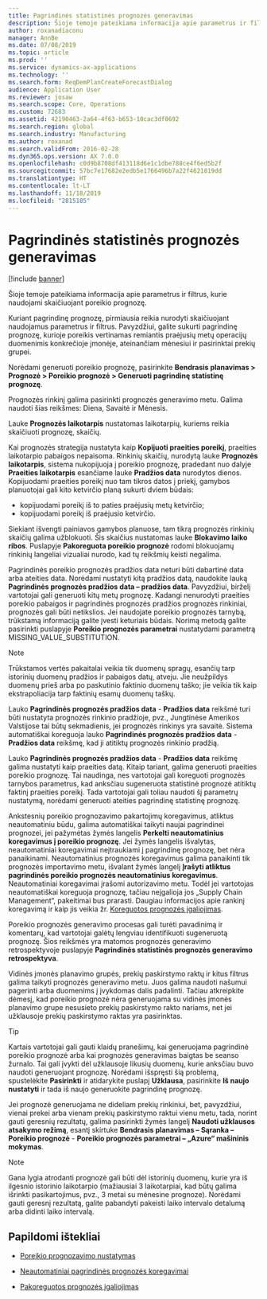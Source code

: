 ```yaml
---
title: Pagrindinės statistinės prognozės generavimas
description: Šioje temoje pateikiama informacija apie parametrus ir filtrus, kurie naudojami skaičiuojant poreikio prognozę.
author: roxanadiaconu
manager: AnnBe
ms.date: 07/08/2019
ms.topic: article
ms.prod: ''
ms.service: dynamics-ax-applications
ms.technology: ''
ms.search.form: ReqDemPlanCreateForecastDialog
audience: Application User
ms.reviewer: josaw
ms.search.scope: Core, Operations
ms.custom: 72683
ms.assetid: 42190463-2a64-4f63-b653-10cac3df0692
ms.search.region: global
ms.search.industry: Manufacturing
ms.author: roxanad
ms.search.validFrom: 2016-02-28
ms.dyn365.ops.version: AX 7.0.0
ms.openlocfilehash: c0d9b8708df413118d6e1c1dbe788ce4f6ed5b2f
ms.sourcegitcommit: 57bc7e17682e2edb5e1766496b7a22f4621819dd
ms.translationtype: HT
ms.contentlocale: lt-LT
ms.lasthandoff: 11/18/2019
ms.locfileid: "2815185"
---
```

# <a name="generate-a-statistical-baseline-forecast"></a>Pagrindinės statistinės prognozės generavimas

[!include [banner](../includes/banner.md)]

Šioje temoje pateikiama informacija apie parametrus ir filtrus, kurie naudojami skaičiuojant poreikio prognozę. 

Kuriant pagrindinę prognozę, pirmiausia reikia nurodyti skaičiuojant naudojamus parametrus ir filtrus. Pavyzdžiui, galite sukurti pagrindinę prognozę, kurioje poreikis vertinamas remiantis praėjusių metų operacijų duomenimis konkrečioje įmonėje, ateinančiam mėnesiui ir pasirinktai prekių grupei. 

Norėdami generuoti poreikio prognozę, pasirinkite **Bendrasis planavimas &gt; Prognozė &gt; Poreikio prognozė &gt; Generuoti pagrindinę statistinę prognozę**. 

Prognozės rinkinį galima pasirinkti prognozės generavimo metu. Galima naudoti šias reikšmes: Diena, Savaitė ir Mėnesis. 

Lauke **Prognozės laikotarpis** nustatomas laikotarpių, kuriems reikia skaičiuoti prognozę, skaičių. 

Kai prognozės strategija nustatyta kaip **Kopijuoti praeities poreikį**, praeities laikotarpio pabaigos nepaisoma. Rinkinių skaičių, nurodytą lauke **Prognozės laikotarpis**, sistema nukopijuoja į poreikio prognozę, pradedant nuo dalyje **Praeities laikotarpis** esančiame lauke **Pradžios data** nurodytos dienos. Kopijuodami praeities poreikį nuo tam tikros datos į priekį, gamybos planuotojai gali kito ketvirčio planą sukurti dviem būdais:

-   kopijuodami poreikį iš to paties praėjusių metų ketvirčio;
-   kopijuodami poreikį iš praėjusio ketvirčio.

Siekiant išvengti painiavos gamybos planuose, tam tikrą prognozės rinkinių skaičių galima užblokuoti. Šis skaičius nustatomas lauke **Blokavimo laiko ribos**. Puslapyje **Pakoreguota poreikio prognozė** rodomi blokuojamų rinkinių langeliai vizualiai nurodo, kad tų reikšmių keisti negalima. 

Pagrindinės poreikio prognozės pradžios data neturi būti dabartinė data arba ateities data. Norėdami nustatyti kitą pradžios datą, naudokite lauką **Pagrindinės prognozės pradžios data – pradžios data**. Pavyzdžiui, birželį vartotojai gali generuoti kitų metų prognozę. Kadangi nenurodyti praeities poreikio pabaigos ir pagrindinės prognozės pradžios prognozės rinkiniai, prognozės gali būti netikslios. Jei naudojate poreikio prognozės tarnybą, trūkstamą informaciją galite įvesti keturiais būdais. Norimą metodą galite pasirinkti puslapyje **Poreikio prognozės parametrai** nustatydami parametrą MISSING\_VALUE\_SUBSTITUTION. 

> [!NOTE]
> Trūkstamos vertės pakaitalai veikia tik duomenų spragų, esančių tarp istorinių duomenų pradžios ir pabaigos datų, atveju. Jie neužpildys duomenų prieš arba po paskutinio faktinio duomenų taško; jie veikia tik kaip ekstrapoliacija tarp faktinių esamų duomenų taškų. 

Lauko **Pagrindinės prognozės pradžios data** -  **Pradžios data** reikšmė turi būti nustatyta prognozės rinkinio pradžioje, pvz., Jungtinėse Amerikos Valstijose tai būtų sekmadienis, jei prognozės rinkinys yra savaitė. Sistema automatiškai koreguoja lauko **Pagrindinės prognozės pradžios data**  -  **Pradžios data** reikšmę, kad ji atitiktų prognozės rinkinio pradžią. 

Lauko **Pagrindinės prognozės pradžios data** -  **Pradžios data** reikšmę galima nustatyti kaip praeities datą. Kitaip tariant, galima generuoti praeities poreikio prognozę. Tai naudinga, nes vartotojai gali koreguoti prognozės tarnybos parametrus, kad anksčiau sugeneruota statistinė prognozė atitiktų faktinį praeities poreikį. Tada vartotojai gali toliau naudoti šį parametrų nustatymą, norėdami generuoti ateities pagrindinę statistinę prognozę. 

Ankstesnių poreikio prognozavimo pakartojimų koregavimus, atliktus neautomatiniu būdu, galima automatiškai taikyti naujai pagrindinei prognozei, jei pažymėtas žymės langelis **Perkelti neautomatinius koregavimus į poreikio prognozę**. Jei žymės langelis išvalytas, neautomatiniai koregavimai neįtraukiami į pagrindinę prognozę, bet nėra panaikinami. Neautomatinius prognozės koregavimus galima panaikinti tik prognozės importavimo metu, išvalant žymės langelį **Įrašyti atliktus pagrindinės poreikio prognozės neautomatinius koregavimus**. Neautomatiniai koregavimai įrašomi autorizavimo metu. Todėl jei vartotojas neautomatiškai koreguoja prognozę, tačiau neįgalioja jos „Supply Chain Management“, pakeitimai bus prarasti. Daugiau informacijos apie rankinį koregavimą ir kaip jis veikia žr. [Koreguotos prognozės įgaliojimas](authorize-adjusted-forecast.md). 

Poreikio prognozės generavimo procesas gali turėti pavadinimą ir komentarų, kad vartotojai galėtų lengviau identifikuoti sugeneruotą prognozę. Šios reikšmės yra matomos prognozės generavimo retrospektyvoje puslapyje **Pagrindinės statistinės prognozės generavimo retrospektyva**. 

Vidinės įmonės planavimo grupės, prekių paskirstymo raktų ir kitus filtrus galima taikyti prognozės generavimo metu. Juos galima naudoti našumui pagerinti arba duomenims į įvykdomas dalis padalinti. Tačiau atkreipkite dėmesį, kad poreikio prognozė nėra generuojama su vidinės įmonės planavimo grupe nesusieto prekių paskirstymo rakto nariams, net jei užklausoje prekių paskirstymo raktas yra pasirinktas. 

> [!TIP]
> Kartais vartotojai gali gauti klaidų pranešimų, kai generuojama pagrindinė poreikio prognozė arba kai prognozės generavimas baigtas be seanso žurnalo. Tai gali įvykti dėl užklausoje likusių duomenų, kurie anksčiau buvo naudoti generuojant prognozę. Norėdami išspręsti šią problemą, spustelėkite **Pasirinkti** ir atidarykite puslapį **Užklausa**, pasirinkite **Iš naujo nustatyti** ir tada iš naujo generuokite pagrindinę prognozę. 

Jei prognozė generuojama ne dideliam prekių rinkiniui, bet, pavyzdžiui, vienai prekei arba vienam prekių paskirstymo raktui vienu metu, tada, norint gauti geresnių rezultatų, galima pasirinkti žymės langelį **Naudoti užklausos atsakymo režimą**, esantį skirtuke **Bendrasis planavimas – Sąranka – Poreikio prognozė** - **Poreikio prognozės parametrai – „Azure“ mašininis mokymas**.

> [!NOTE]
> Gana lygia atrodanti prognozė gali būti dėl istorinių duomenų, kurie yra iš ilgesnio istorinio laikotarpio (mažiausiai 3 laikotarpiai, kad būtų galima išrinkti pasikartojimus, pvz., 3 metai su mėnesine prognoze). Norėdami gauti geresnį rezultatą, galite pabandyti pakeisti laiko intervalo detalumą arba didinti laiko intervalą.

<a name="additional-resources"></a>Papildomi ištekliai
--------

- [Poreikio prognozavimo nustatymas](demand-forecasting-setup.md)

- [Neautomatiniai pagrindinės prognozės koregavimai](manual-adjustments-baseline-forecast.md)

- [Pakoreguotos prognozės įgaliojimas](authorize-adjusted-forecast.md)
